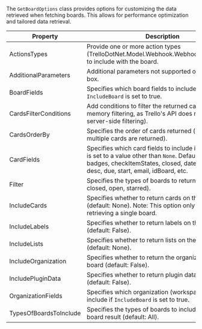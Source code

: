 The `GetBoardOptions` class provides options for customizing the data retrieved when fetching boards. This allows for performance optimization and tailored data retrieval.

| Property              | Description                                                                                                                                                                                                 |
|---------------------------|-------------------------------------------------------------------------------------------------------------------------------------------------------------------------------------------------------------|
| ActionsTypes              | Provide one or more action types (TrelloDotNet.Model.Webhook.WebhookActionTypes) to include with the board.                                                                                                 |
| AdditionalParameters      | Additional parameters not supported out-of-the-box.                                                                                                                                                         |
| BoardFields               | Specifies which board fields to include if `IncludeBoard` is set to true.                                                                                                                                   |
| CardsFilterConditions     | Add conditions to filter the returned card data (in-memory filtering, as Trello's API does not support server-side filtering).                                                                              |
| CardsOrderBy              | Specifies the order of cards returned (used when multiple cards are returned).                                                                                                                              |
| CardFields                | Specifies which card fields to include if `IncludeCards` is set to a value other than `None`. Defaults include badges, checkItemStates, closed, dateLastActivity, desc, due, start, email, idBoard, etc.     |
| Filter                    | Specifies the types of boards to return (e.g., all, closed, open, starred).                                                                                                                                 |
| IncludeCards              | Specifies whether to return cards on the board (default: None). Note: This option only works when retrieving a single board.                                                                                |
| IncludeLabels             | Specifies whether to return labels on the board (default: False).                                                                                                                                           |
| IncludeLists              | Specifies whether to return lists on the board (default: None).                                                                                                                                             |
| IncludeOrganization       | Specifies whether to return the organization of the board (default: False).                                                                                                                                 |
| IncludePluginData         | Specifies whether to return plugin data of the card (default: False).                                                                                                                                       |
| OrganizationFields        | Specifies which organization (workspace) fields to include if `IncludeBoard` is set to true.                                                                                                               |
| TypesOfBoardsToInclude    | Specifies the types of boards to include in a multi-board result (default: All).                                                                                                                            |